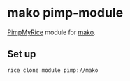 # mako pimp-module

[PimpMyRice](https://github.com/daddodev/pimpmyrice) module for [mako](https://github.com/emersion/mako).

## Set up

```bash
rice clone module pimp://mako
```
